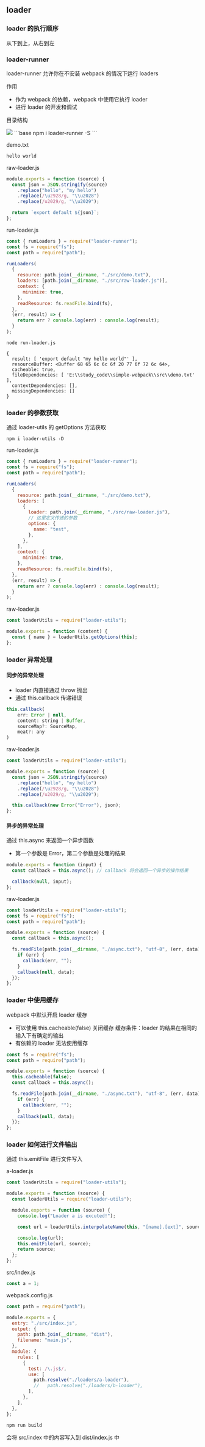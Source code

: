 ## loader

### loader 的执行顺序

从下到上，从右到左

### loader-runner

loader-runner 允许你在不安装 webpack 的情况下运行 loaders

作用

- 作为 webpack 的依赖，webpack 中使用它执行 loader
- 进行 loader 的开发和调试

目录结构

<img src="https://tlqttest.data4truth.com//group1/M00/00/00/wKgAG2Ie3sKAavRvAAAlVMUCV2U809.png">
```base
npm i loader-runner -S
```

demo.txt

```javascript
hello world
```

raw-loader.js

```javascript
module.exports = function (source) {
  const json = JSON.stringify(source)
    .replace("hello", "my hello")
    .replace(/\u2928/g, "\\u2028")
    .replace(/u2029/g, "\\u2029");

  return `export default ${json}`;
};
```

run-loader.js

```javascript
const { runLoaders } = require("loader-runner");
const fs = require("fs");
const path = require("path");

runLoaders(
  {
    resource: path.join(__dirname, "./src/demo.txt"),
    loaders: [path.join(__dirname, "./src/raw-loader.js")],
    context: {
      minimize: true,
    },
    readResource: fs.readFile.bind(fs),
  },
  (err, result) => {
    return err ? console.log(err) : console.log(result);
  }
);
```

```base
node run-loader.js
```

```base
{
  result: [ 'export default "my hello world"' ],
  resourceBuffer: <Buffer 68 65 6c 6c 6f 20 77 6f 72 6c 64>,
  cacheable: true,
  fileDependencies: [ 'E:\\study_code\\simple-webpack\\src\\demo.txt' ],
  contextDependencies: [],
  missingDependencies: []
}
```

### loader 的参数获取

通过 loader-utils 的 getOptions 方法获取

```base
npm i loader-utils -D
```

run-loader.js

```javascript
const { runLoaders } = require("loader-runner");
const fs = require("fs");
const path = require("path");

runLoaders(
  {
    resource: path.join(__dirname, "./src/demo.txt"),
    loaders: [
      {
        loader: path.join(__dirname, "./src/raw-loader.js"),
        // 这里定义传递的参数
        options: {
          name: "test",
        },
      },
    ],
    context: {
      minimize: true,
    },
    readResource: fs.readFile.bind(fs),
  },
  (err, result) => {
    return err ? console.log(err) : console.log(result);
  }
);
```

raw-loader.js

```javascript
const loaderUtils = require("loader-utils");

module.exports = function (content) {
  const { name } = loaderUtils.getOptions(this);
};
```

### loader 异常处理

#### 同步的异常处理

- loader 内直接通过 throw 抛出
- 通过 this.callback 传递错误

```javascript
this.callback(
    err: Error | null,
    content: string | Buffer,
    sourceMap?: SourceMap,
    meat?: any
)
```

raw-loader.js

```javascript
const loaderUtils = require("loader-utils");

module.exports = function (source) {
  const json = JSON.stringify(source)
    .replace("hello", "my hello")
    .replace(/\u2928/g, "\\u2028")
    .replace(/u2029/g, "\\u2029");

  this.callback(new Error("Error"), json);
};
```

#### 异步的异常处理

通过 this.async 来返回一个异步函数

- 第一个参数是 Error，第二个参数是处理的结果

```javascript
module.exports = function (input) {
  const callback = this.async(); // callback 将会返回一个异步的操作结果

  callback(null, input);
};
```

raw-loader.js

```javascript
const loaderUtils = require("loader-utils");
const fs = require("fs");
const path = require("path");

module.exports = function (source) {
  const callback = this.async();

  fs.readFile(path.join(__dirname, "./async.txt"), "utf-8", (err, data) => {
    if (err) {
      callback(err, "");
    }
    callback(null, data);
  });
};
```

### loader 中使用缓存

webpack 中默认开启 loader 缓存

- 可以使用 this.cacheable(false) 关闭缓存
  缓存条件：loader 的结果在相同的输入下有确定的输出
- 有依赖的 loader 无法使用缓存

```javascript
const fs = require("fs");
const path = require("path");

module.exports = function (source) {
  this.cacheable(false);
  const callback = this.async();

  fs.readFile(path.join(__dirname, "./async.txt"), "utf-8", (err, data) => {
    if (err) {
      callback(err, "");
    }
    callback(null, data);
  });
};
```

### loader 如何进行文件输出

通过 this.emitFile 进行文件写入

a-loader.js

```javascript
const loaderUtils = require("loader-utils");

module.exports = function (source) {
  const loaderUtils = require("loader-utils");

  module.exports = function (source) {
    console.log("Loader a is excuted!");

    const url = loaderUtils.interpolateName(this, "[name].[ext]", source);

    console.log(url);
    this.emitFile(url, source);
    return source;
  };
};
```

src/index.js

```javascript
const a = 1;
```

webpack.config.js

```javascript
const path = require("path");

module.exports = {
  entry: "./src/index.js",
  output: {
    path: path.join(__dirname, "dist"),
    filename: "main.js",
  },
  module: {
    rules: [
      {
        test: /\.js$/,
        use: [
          path.resolve("./loaders/a-loader"),
          //   path.resolve("./loaders/b-loader"),
        ],
      },
    ],
  },
};
```

```base
npm run build
```

会将 src/index 中的内容写入到 dist/index.js 中
